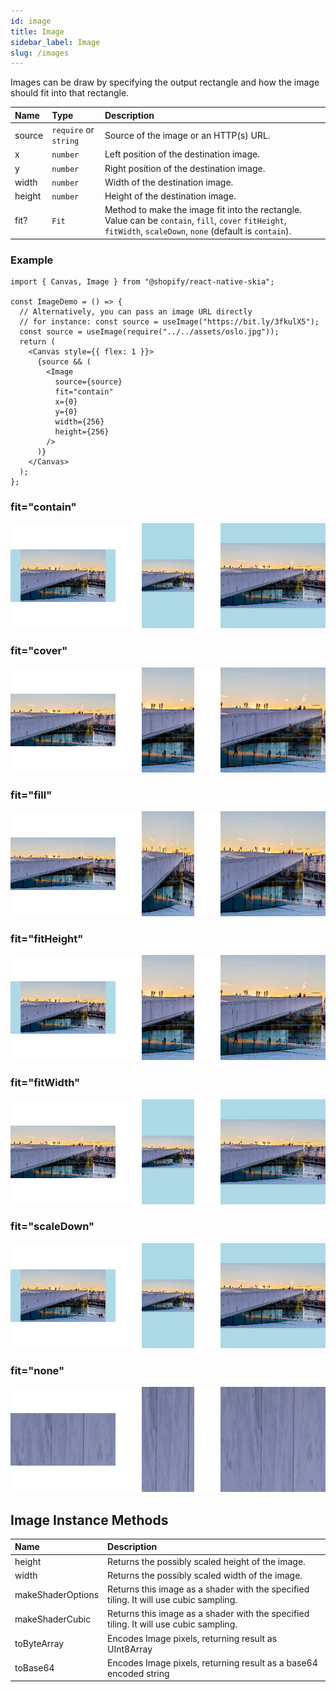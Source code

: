 ```yaml
---
id: image
title: Image
sidebar_label: Image
slug: /images
---
```


Images can be draw by specifying the output rectangle and how the image should fit into that rectangle.

| Name   | Type                  | Description                                                                                                                                                   |
| :----- | :-------------------- | :------------------------------------------------------------------------------------------------------------------------------------------------------------ |
| source | `require` or `string` | Source of the image or an HTTP(s) URL.                                                                                                                        |
| x      | `number`              | Left position of the destination image.                                                                                                                       |
| y      | `number`              | Right position of the destination image.                                                                                                                      |
| width  | `number`              | Width of the destination image.                                                                                                                               |
| height | `number`              | Height of the destination image.                                                                                                                              |
| fit?   | `Fit`                 | Method to make the image fit into the rectangle. Value can be `contain`, `fill`, `cover` `fitHeight`, `fitWidth`, `scaleDown`, `none` (default is `contain`). |

### Example

```tsx twoslash
import { Canvas, Image } from "@shopify/react-native-skia";

const ImageDemo = () => {
  // Alternatively, you can pass an image URL directly
  // for instance: const source = useImage("https://bit.ly/3fkulX5");
  const source = useImage(require("../../assets/oslo.jpg"));
  return (
    <Canvas style={{ flex: 1 }}>
      {source && (
        <Image
          source={source}
          fit="contain"
          x={0}
          y={0}
          width={256}
          height={256}
        />
      )}
    </Canvas>
  );
};
```

### fit="contain"

![fit="contain"](assets/images/contain.png)

### fit="cover"

![fit="cover"](assets/images/cover.png)

### fit="fill"

![fit="fill"](assets/images/fill.png)

### fit="fitHeight"

![fit="fitHeight"](assets/images/fitHeight.png)

### fit="fitWidth"

![fit="fitWidth"](assets/images/fitWidth.png)

### fit="scaleDown"

![fit="fitWidth"](assets/images/scaleDown.png)

### fit="none"

![fit="none"](assets/images/none.png)

## Image Instance Methods

| Name              | Description                                                                           |
| :---------------- | :------------------------------------------------------------------------------------ |
| height            | Returns the possibly scaled height of the image.                                      |
| width             | Returns the possibly scaled width of the image.                                       |
| makeShaderOptions | Returns this image as a shader with the specified tiling. It will use cubic sampling. |
| makeShaderCubic   | Returns this image as a shader with the specified tiling. It will use cubic sampling. |
| toByteArray       | Encodes Image pixels, returning result as UInt8Array                                  |
| toBase64          | Encodes Image pixels, returning result as a base64 encoded string                     |
